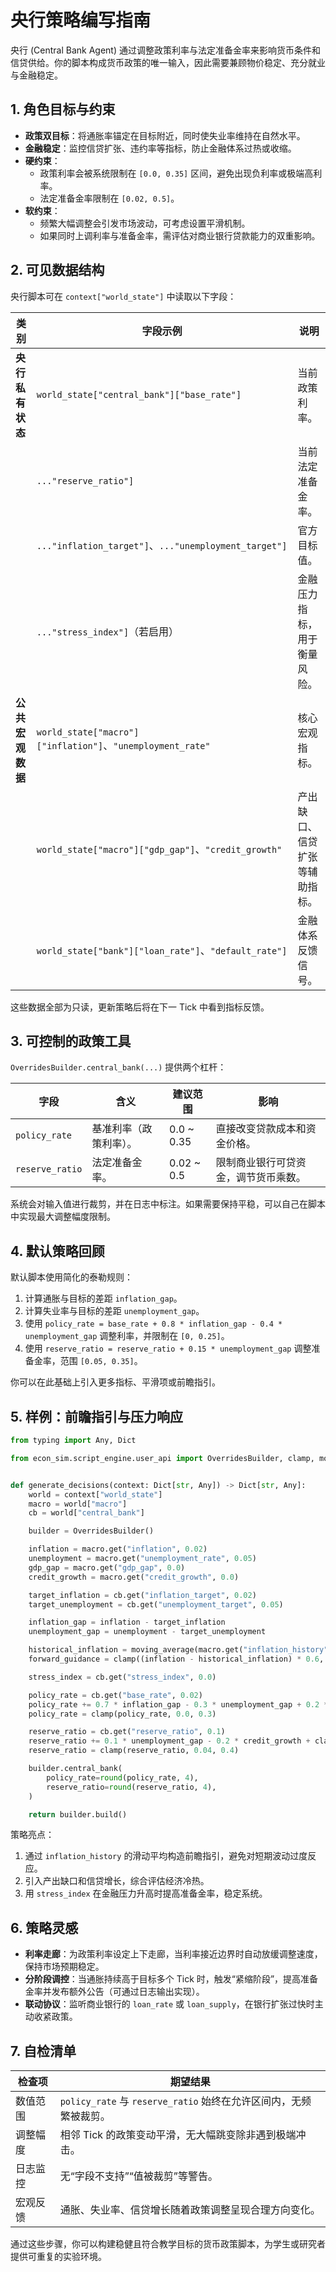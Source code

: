 # 央行策略编写指南

央行 (Central Bank Agent) 通过调整政策利率与法定准备金率来影响货币条件和信贷供给。你的脚本构成货币政策的唯一输入，因此需要兼顾物价稳定、充分就业与金融稳定。

## 1. 角色目标与约束

- **政策双目标**：将通胀率锚定在目标附近，同时使失业率维持在自然水平。
- **金融稳定**：监控信贷扩张、违约率等指标，防止金融体系过热或收缩。
- **硬约束**：
  - 政策利率会被系统限制在 `[0.0, 0.35]` 区间，避免出现负利率或极端高利率。
  - 法定准备金率限制在 `[0.02, 0.5]`。
- **软约束**：
  - 频繁大幅调整会引发市场波动，可考虑设置平滑机制。
  - 如果同时上调利率与准备金率，需评估对商业银行贷款能力的双重影响。

## 2. 可见数据结构

央行脚本可在 `context["world_state"]` 中读取以下字段：

| 类别 | 字段示例 | 说明 |
| ---- | -------- | ---- |
| **央行私有状态** | `world_state["central_bank"]["base_rate"]` | 当前政策利率。 |
| | `..."reserve_ratio"]` | 当前法定准备金率。 |
| | `..."inflation_target"]`、`..."unemployment_target"]` | 官方目标值。 |
| | `..."stress_index"]`（若启用） | 金融压力指标，用于衡量风险。 |
| **公共宏观数据** | `world_state["macro"]["inflation"]`、`"unemployment_rate"` | 核心宏观指标。 |
| | `world_state["macro"]["gdp_gap"]`、`"credit_growth"` | 产出缺口、信贷扩张等辅助指标。 |
| | `world_state["bank"]["loan_rate"]`、`"default_rate"]` | 金融体系反馈信号。 |

这些数据全部为只读，更新策略后将在下一 Tick 中看到指标反馈。

## 3. 可控制的政策工具

`OverridesBuilder.central_bank(...)` 提供两个杠杆：

| 字段 | 含义 | 建议范围 | 影响 |
| ---- | ---- | -------- | ---- |
| `policy_rate` | 基准利率（政策利率）。 | 0.0 ~ 0.35 | 直接改变贷款成本和资金价格。 |
| `reserve_ratio` | 法定准备金率。 | 0.02 ~ 0.5 | 限制商业银行可贷资金，调节货币乘数。 |

系统会对输入值进行裁剪，并在日志中标注。如果需要保持平稳，可以自己在脚本中实现最大调整幅度限制。

## 4. 默认策略回顾

默认脚本使用简化的泰勒规则：

1. 计算通胀与目标的差距 `inflation_gap`。
2. 计算失业率与目标的差距 `unemployment_gap`。
3. 使用 `policy_rate = base_rate + 0.8 * inflation_gap - 0.4 * unemployment_gap` 调整利率，并限制在 `[0, 0.25]`。
4. 使用 `reserve_ratio = reserve_ratio + 0.15 * unemployment_gap` 调整准备金率，范围 `[0.05, 0.35]`。

你可以在此基础上引入更多指标、平滑项或前瞻指引。

## 5. 样例：前瞻指引与压力响应

```python
from typing import Any, Dict

from econ_sim.script_engine.user_api import OverridesBuilder, clamp, moving_average


def generate_decisions(context: Dict[str, Any]) -> Dict[str, Any]:
    world = context["world_state"]
    macro = world["macro"]
    cb = world["central_bank"]

    builder = OverridesBuilder()

    inflation = macro.get("inflation", 0.02)
    unemployment = macro.get("unemployment_rate", 0.05)
    gdp_gap = macro.get("gdp_gap", 0.0)
    credit_growth = macro.get("credit_growth", 0.0)

    target_inflation = cb.get("inflation_target", 0.02)
    target_unemployment = cb.get("unemployment_target", 0.05)

    inflation_gap = inflation - target_inflation
    unemployment_gap = unemployment - target_unemployment

    historical_inflation = moving_average(macro.get("inflation_history", []), window=4) or inflation
    forward_guidance = clamp((inflation - historical_inflation) * 0.6, -0.02, 0.02)

    stress_index = cb.get("stress_index", 0.0)

    policy_rate = cb.get("base_rate", 0.02)
    policy_rate += 0.7 * inflation_gap - 0.3 * unemployment_gap + 0.2 * gdp_gap + forward_guidance
    policy_rate = clamp(policy_rate, 0.0, 0.3)

    reserve_ratio = cb.get("reserve_ratio", 0.1)
    reserve_ratio += 0.1 * unemployment_gap - 0.2 * credit_growth + clamp(stress_index, -0.05, 0.05)
    reserve_ratio = clamp(reserve_ratio, 0.04, 0.4)

    builder.central_bank(
        policy_rate=round(policy_rate, 4),
        reserve_ratio=round(reserve_ratio, 4),
    )

    return builder.build()
```

策略亮点：

1. 通过 `inflation_history` 的滑动平均构造前瞻指引，避免对短期波动过度反应。
2. 引入产出缺口和信贷增长，综合评估经济冷热。
3. 用 `stress_index` 在金融压力升高时提高准备金率，稳定系统。

## 6. 策略灵感

- **利率走廊**：为政策利率设定上下走廊，当利率接近边界时自动放缓调整速度，保持市场预期稳定。
- **分阶段调控**：当通胀持续高于目标多个 Tick 时，触发“紧缩阶段”，提高准备金率并发布额外公告（可通过日志输出实现）。
- **联动协议**：监听商业银行的 `loan_rate` 或 `loan_supply`，在银行扩张过快时主动收紧政策。

## 7. 自检清单

| 检查项 | 期望结果 |
| ------ | -------- |
| 数值范围 | `policy_rate` 与 `reserve_ratio` 始终在允许区间内，无频繁被裁剪。 |
| 调整幅度 | 相邻 Tick 的政策变动平滑，无大幅跳变除非遇到极端冲击。 |
| 日志监控 | 无“字段不支持”“值被裁剪”等警告。 |
| 宏观反馈 | 通胀、失业率、信贷增长随着政策调整呈现合理方向变化。 |

通过这些步骤，你可以构建稳健且符合教学目标的货币政策脚本，为学生或研究者提供可重复的实验环境。
